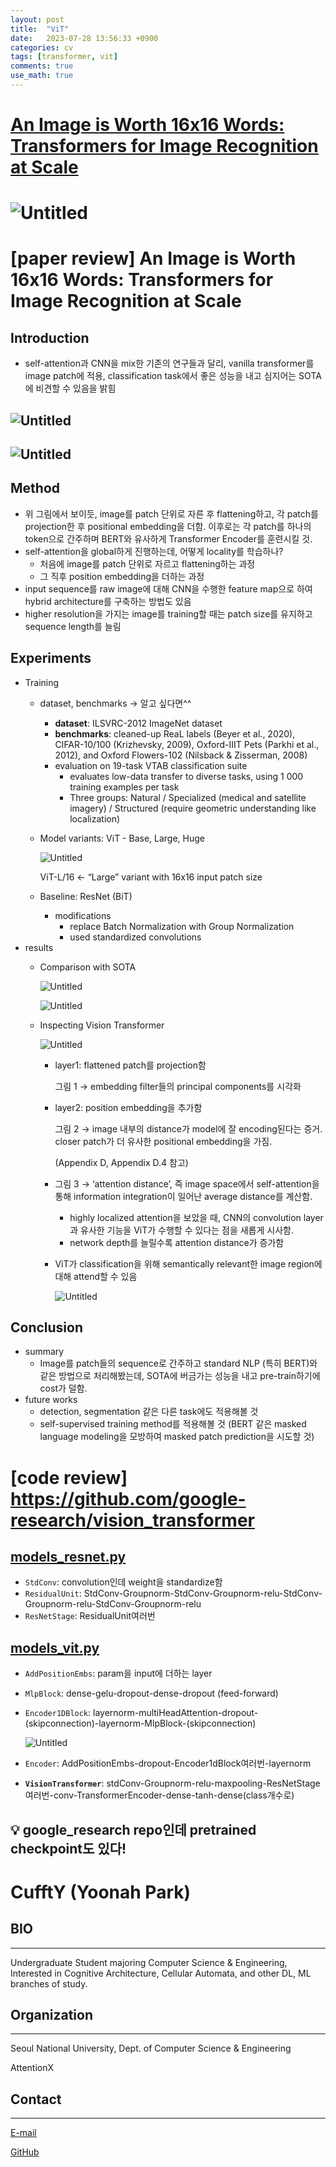 ```yaml
---
layout: post
title:  "ViT"
date:   2023-07-28 13:56:33 +0900
categories: cv
tags: [transformer, vit]
comments: true
use_math: true
---
```



# [An Image is Worth 16x16 Words: Transformers for Image Recognition at Scale](https://arxiv.org/abs/2010.11929)

# ![Untitled](https://agency301.github.io/assets/img/ViT/Untitled.png)

# [paper review] An Image is Worth 16x16 Words: Transformers for Image Recognition at Scale
## Introduction
- self-attention과 CNN을 mix한 기존의 연구들과 달리, vanilla transformer를 image patch에 적용, classification task에서 좋은 성능을 내고 심지어는 SOTA에 비견할 수 있음을 밝힘

## ![Untitled](https://agency301.github.io/assets/img/ViT/Untitled.png)

## ![Untitled](https://agency301.github.io/assets/img/ViT/Untitled%201.png)

## Method
- 위 그림에서 보이듯, image를 patch 단위로 자른 후 flattening하고, 각 patch를 projection한 후 positional embedding을 더함. 이후로는 각 patch를 하나의 token으로 간주하며 BERT와 유사하게 Transformer Encoder를 훈련시킬 것.
- self-attention을 global하게 진행하는데, 어떻게 locality를 학습하나?
    - 처음에 image를 patch 단위로 자르고 flattening하는 과정
    - 그 직후 position embedding을 더하는 과정
- input sequence를 raw image에 대해 CNN을 수행한 feature map으로 하여 hybrid architecture를 구축하는 방법도 있음
- higher resolution을 가지는 image를 training할 때는 patch size를 유지하고 sequence length를 늘림
## Experiments
- Training
    - dataset, benchmarks → 알고 싶다면^^
        - **dataset**: ILSVRC-2012 ImageNet dataset
        - **benchmarks**: cleaned-up ReaL labels (Beyer et al., 2020), CIFAR-10/100 (Krizhevsky, 2009), Oxford-IIIT Pets (Parkhi et al., 2012), and Oxford Flowers-102 (Nilsback & Zisserman, 2008)
        - evaluation on 19-task VTAB classification suite
            - evaluates low-data transfer to diverse tasks, using 1 000 training examples per task
            - Three groups: Natural / Specialized (medical and satellite imagery) / Structured (require geometric understanding like localization)
    - Model variants: ViT - Base, Large, Huge

        ![Untitled](https://agency301.github.io/assets/img/ViT/Untitled%202.png)

        ViT-L/16 ← “Large” variant with 16x16 input patch size

    - Baseline: ResNet (BiT)
        - modifications
            - replace Batch Normalization with Group Normalization
            - used standardized convolutions
- results
    - Comparison with SOTA

        ![Untitled](https://agency301.github.io/assets/img/ViT/Untitled%203.png)

        ![Untitled](https://agency301.github.io/assets/img/ViT/Untitled%204.png)

    - Inspecting Vision Transformer

        ![Untitled](https://agency301.github.io/assets/img/ViT/Untitled%205.png)

        - layer1: flattened patch를 projection함

            그림 1 → embedding filter들의 principal components를 시각화

        - layer2: position embedding을 추가함

            그림 2 → image 내부의 distance가 model에 잘 encoding된다는 증거. closer patch가 더 유사한 positional embedding을 가짐.

            (Appendix D, Appendix D.4 참고)

        - 그림 3 → ‘attention distance’, 즉 image space에서 self-attention을 통해 information integration이 일어난 average distance를 계산함.
            - highly localized attention을 보았을 때, CNN의 convolution layer과 유사한 기능을 ViT가 수행할 수 있다는 점을 새롭게 시사함.
            - network depth를 늘릴수록 attention distance가 증가함
        - ViT가 classification을 위해 semantically relevant한 image region에 대해 attend할 수 있음

            ![Untitled](https://agency301.github.io/assets/img/ViT/Untitled%206.png)

## Conclusion
- summary
    - Image를 patch들의 sequence로 간주하고 standard NLP (특히 BERT)와 같은 방법으로 처리해봤는데, SOTA에 버금가는 성능을 내고 pre-train하기에 cost가 덜함.
- future works
    - detection, segmentation 같은 다른 task에도 적용해볼 것
    - self-supervised training method를 적용해볼 것 (BERT 같은 masked language modeling을 모방하여 masked patch prediction을 시도할 것)
# [code review] https://github.com/google-research/vision_transformer
## [models_resnet.py](https://github.com/google-research/vision_transformer/blob/main/vit_jax/models_resnet.py)
- `StdConv`: convolution인데 weight을 standardize함
- `ResidualUnit`: StdConv-Groupnorm-StdConv-Groupnorm-relu-StdConv-Groupnorm-relu-StdConv-Groupnorm-relu
- `ResNetStage`: ResidualUnit여러번
## [models_vit.py](https://github.com/google-research/vision_transformer/blob/main/vit_jax/models_vit.py)
- `AddPositionEmbs`: param을 input에 더하는 layer
- `MlpBlock`: dense-gelu-dropout-dense-dropout (feed-forward)
- `Encoder1DBlock`: layernorm-multiHeadAttention-dropout-(skipconnection)-layernorm-MlpBlock-(skipconnection)

    ![Untitled](https://agency301.github.io/assets/img/ViT/Untitled%207.png)

- `Encoder`: AddPositionEmbs-dropout-Encoder1dBlock여러번-layernorm
- **`VisionTransformer`**: stdConv-Groupnorm-relu-maxpooling-ResNetStage여러번-conv-TransformerEncoder-dense-tanh-dense(class개수로)

## <aside>
## 💡 google_research repo인데 pretrained checkpoint도 있다!

## </aside>


# CufftY (Yoonah Park)
## BIO
----------
Undergraduate Student majoring Computer Science & Engineering, Interested in Cognitive Architecture, Cellular Automata, and other DL, ML branches of study.

## Organization
----------
Seoul National University, Dept. of Computer Science & Engineering

AttentionX

## Contact
----------
[E-mail](wisdomsword21@snu.ac.kr)

[GitHub](https://github.com/gyuuuna)